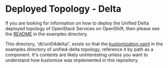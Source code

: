 # Deployed Topology - Delta

If you are looking for information on how to deploy the Unified Delta deployed
topology of OpenStack Services on OpenShift, then please see the
[README](../../examples/dt/uni04delta/README.md) in the examples directory.

This directory, 'dt/uni04delta/', exists so that the
[kustomization.yaml](../../examples/dt/uni04delta/kustomization.yaml) in the
examples directory of unified-delta topology, reference it by path as a
component. It's contents are likely uninteresting unless you want to
understand how kustomize was implemented in this repository.
